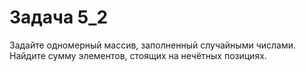 # Задача 5_2
Задайте одномерный массив, заполненный случайными числами. Найдите сумму элементов, стоящих на нечётных позициях.